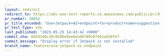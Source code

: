 ```yaml
---
layout: redirect
redirect_to: https://a8c-woo-test-reports.s3.amazonaws.com/public/pr/38452/e2e/index.html
pr_number: 38452
pr_title_encoded: "Use+Jetpack+AI+endpoint+for+product+name+suggestions"
pr_test_type: e2e
last_published: "2023-05-25 14:43:42 +0000"
commit_sha: 692d146c3dc0206e8ee6eedbf89107491ad36fe7
commit_message: "Display error if Jetpack is not installed"
branch_name: feature/use-jetpack-ai-endpoint
---
```

